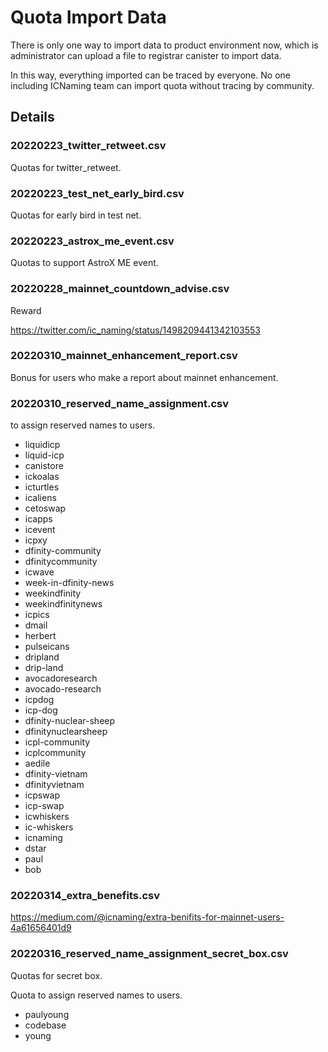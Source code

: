 # Quota Import Data

There is only one way to import data to product environment now, which is administrator can upload a file to registrar
canister to import data.

In this way, everything imported can be traced by everyone. No one including ICNaming team can import quota without
tracing by community.

## Details

### 20220223_twitter_retweet.csv

Quotas for twitter_retweet.

### 20220223_test_net_early_bird.csv

Quotas for early bird in test net.

### 20220223_astrox_me_event.csv

Quotas to support AstroX ME event.

### 20220228_mainnet_countdown_advise.csv

Reward

https://twitter.com/ic_naming/status/1498209441342103553

### 20220310_mainnet_enhancement_report.csv

Bonus for users who make a report about mainnet enhancement.

### 20220310_reserved_name_assignment.csv

to assign reserved names to users.

- liquidicp
- liquid-icp
- canistore
- ickoalas
- icturtles
- icaliens
- cetoswap
- icapps
- icevent
- icpxy
- dfinity-community
- dfinitycommunity
- icwave
- week-in-dfinity-news
- weekindfinity
- weekindfinitynews
- icpics
- dmail
- herbert
- pulseicans
- dripland
- drip-land
- avocadoresearch
- avocado-research
- icpdog
- icp-dog
- dfinity-nuclear-sheep
- dfinitynuclearsheep
- icpl-community
- icplcommunity
- aedile
- dfinity-vietnam
- dfinityvietnam
- icpswap
- icp-swap
- icwhiskers
- ic-whiskers
- icnaming
- dstar
- paul
- bob

### 20220314_extra_benefits.csv

https://medium.com/@icnaming/extra-benifits-for-mainnet-users-4a61656401d9

### 20220316_reserved_name_assignment_secret_box.csv

Quotas for secret box.

Quota to assign reserved names to users.

- paulyoung
- codebase
- young